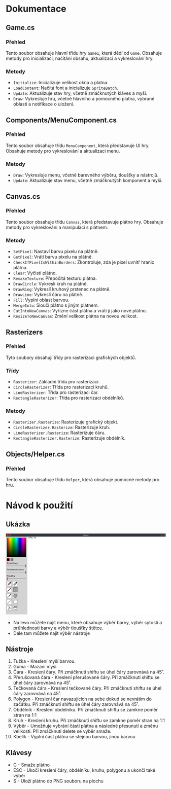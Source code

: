 # Dokumentace

## Game.cs

### Přehled

Tento soubor obsahuje hlavní třídu hry `Game1`, která dědí od `Game`. Obsahuje metody pro inicializaci, načítání obsahu, aktualizaci a vykreslování hry.

### Metody

* `Initialize`: Inicializuje velikost okna a platna.
* `LoadContent`: Načítá font a inicializuje `SpriteBatch`.
* `Update`: Aktualizuje stav hry, včetně zmáčknutých kláves a myši.
* `Draw`: Vykresluje hru, včetně hlavního a pomocného platna, vybrané oblasti a notifikace o uložení.

## Components/MenuComponent.cs

### Přehled

Tento soubor obsahuje třídu `MenuComponent`, která představuje UI hry. Obsahuje metody pro vykreslování a aktualizaci menu.

### Metody

* `Draw`: Vykresluje menu, včetně barevného výběru, tloušťky a nástrojů.
* `Update`: Aktualizuje stav menu, včetně zmáčknutých komponent a myši.

## Canvas.cs

### Přehled

Tento soubor obsahuje třídu `Canvas`, která představuje plátno hry. Obsahuje metody pro vykreslování a manipulaci s plátnem.

### Metody

* `SetPixel`: Nastaví barvu pixelu na plátně.
* `GetPixel`: Vrátí barvu pixelu na plátně.
* `CheckIfPixelIsWithinBorders`: Zkontroluje, zda je pixel uvnitř hranic plátna.
* `Clear`: Vyčistí plátno.
* `RemakeTexture`: Přepočítá texturu plátna.
* `DrawCircle`: Vykreslí kruh na plátně.
* `DrawRing`: Vykreslí kruhový prstenec na plátně.
* `DrawLine`: Vykreslí čáru na plátně.
* `Fill`: Vyplní oblast barvou.
* `MergeInto`: Sloučí plátno s jiným plátnem.
* `CutIntoNewCanvas`: Vyřízne část plátna a vrátí ji jako nové plátno.
* `ResizeToNewCanvas`: Změní velikost plátna na novou velikost.


## Rasterizers

### Přehled

Tyto soubory obsahují třídy pro rasterizaci grafických objektů.

### Třídy

* `Rasterizer`: Základní třída pro rasterizaci.
* `CircleRasterizer`: Třída pro rasterizaci kruhů.
* `LineRasterizer`: Třída pro rasterizaci čar.
* `RectangleRasterizer`: Třída pro rasterizaci obdélníků.

### Metody

* `Rasterizer.Rasterize`: Rasterizuje grafický objekt.
* `CircleRasterizer.Rasterize`: Rasterizuje kruh.
* `LineRasterizer.Rasterize`: Rasterizuje čáru.
* `RectangleRasterizer.Rasterize`: Rasterizuje obdélník.

## Objects/Helper.cs

### Přehled

Tento soubor obsahuje třídu `Helper`, která obsahuje pomocné metody pro hru.

# Návod k použití
## Ukázka
![Ukázka](ReadmeAssets/Screenshot.png)
* Na levo můžete najít menu, které obsahuje výběr barvy, výběr sytosti a průhlednosti barvy a výběr tloušťky štětce.
* Dále tam můžete najít výběr nástroje
## Nástroje
1. Tužka - Kreslení myší barvou.
2. Guma - Mazaní myší
3. Čára - Kreslení čáry. Při zmáčknutí shiftu se úhel čáry zarovnává na 45˚.
4. Přerušovaná čára - Kreslení přerušované čáry. Při zmáčknutí shiftu se úhel čáry zarovnává na 45˚.
5. Tečkovaná čára - Kreslení tečkované čáry. Při zmáčknutí shiftu se úhel čáry zarovnává na 45˚.
6. Polygon - Kreslení čar navazujících na sebe dokud se nevrátím do začátku. Při zmáčknutí shiftu se úhel čáry zarovnává na 45˚.
7. Obdélník - Kreslení obdelníku. Při zmáčknutí shiftu se zamkne poměr stran na 1:1
8. Kruh - Kreslení kruhu. Při zmáčknutí shiftu se zamkne poměr stran na 1:1
9. Výběr - Umožňuje vybrání části plátna a následné přesunutí a změnu velikosti. Při zmáčknutí delete se výběr smaže.
10. Kbelík - Vyplní část plátna se stejnou barvou, jinou barvou
## Klávesy
* C - Smaže plátno
* ESC - Ukočí kreslení čáry, obdélníku, kruhu, polygonu a ukončí také výběr
* S - Uloží plátno do PNG souboru na plochu